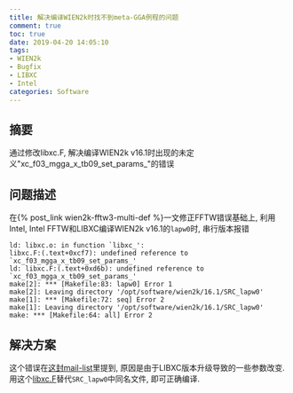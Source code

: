 ```yaml
---
title: 解决编译WIEN2k时找不到meta-GGA例程的问题
comment: true
toc: true
date: 2019-04-20 14:05:10
tags:
- WIEN2k
- Bugfix
- LIBXC
- Intel
categories: Software
---
```


## 摘要

通过修改libxc.F, 解决编译WIEN2k v16.1时出现的未定义"xc_f03_mgga_x_tb09_set_params_"的错误

<!--more-->

## 问题描述

在{% post_link wien2k-fftw3-multi-def %}一文修正FFTW错误基础上, 利用Intel, Intel FFTW和LIBXC编译WIEN2k v16.1的`lapw0`时, 串行版本报错

```
ld: libxc.o: in function `libxc_':
libxc.F:(.text+0xcf7): undefined reference to `xc_f03_mgga_x_tb09_set_params_'
ld: libxc.F:(.text+0xd6b): undefined reference to `xc_f03_mgga_x_tb09_set_params_'
make[2]: *** [Makefile:83: lapw0] Error 1
make[2]: Leaving directory '/opt/software/wien2k/16.1/SRC_lapw0'
make[1]: *** [Makefile:72: seq] Error 2
make[1]: Leaving directory '/opt/software/wien2k/16.1/SRC_lapw0'
make: *** [Makefile:64: all] Error 2
```



## 解决方案

这个错误在[这封mail-list](https://www.mail-archive.com/wien@zeus.theochem.tuwien.ac.at/msg16924.html)里提到, 原因是由于LIBXC版本升级导致的一些参数改变. 用这个[libxc.F](libxc.F)替代`SRC_lapw0`中同名文件, 即可正确编译. 
